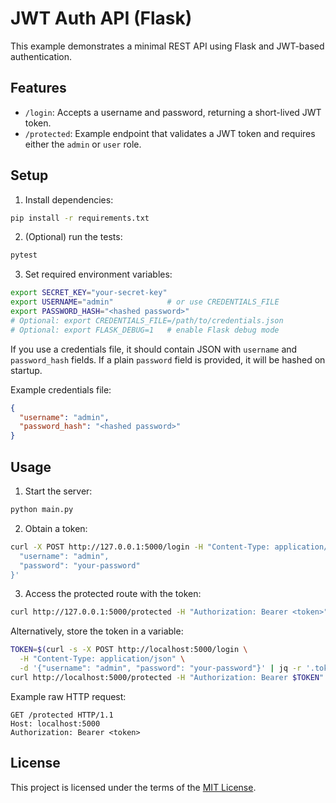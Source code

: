 # JWT Auth API (Flask)

This example demonstrates a minimal REST API using Flask and JWT-based authentication.

## Features

- `/login`: Accepts a username and password, returning a short-lived JWT token.
- `/protected`: Example endpoint that validates a JWT token and requires either the `admin` or `user` role.

## Setup

1. Install dependencies:

```bash
pip install -r requirements.txt
```

2. (Optional) run the tests:

```bash
pytest
```

3. Set required environment variables:

```bash
export SECRET_KEY="your-secret-key"
export USERNAME="admin"            # or use CREDENTIALS_FILE
export PASSWORD_HASH="<hashed password>"
# Optional: export CREDENTIALS_FILE=/path/to/credentials.json
# Optional: export FLASK_DEBUG=1   # enable Flask debug mode
```

If you use a credentials file, it should contain JSON with `username` and `password_hash` fields. If a plain `password` field is provided, it will be hashed on startup.

Example credentials file:

```json
{
  "username": "admin",
  "password_hash": "<hashed password>"
}
```

## Usage

1. Start the server:

```bash
python main.py
```

2. Obtain a token:

```bash
curl -X POST http://127.0.0.1:5000/login -H "Content-Type: application/json" -d '{
  "username": "admin",
  "password": "your-password"
}'
```

3. Access the protected route with the token:

```bash
curl http://127.0.0.1:5000/protected -H "Authorization: Bearer <token>"
```

Alternatively, store the token in a variable:

```bash
TOKEN=$(curl -s -X POST http://localhost:5000/login \
  -H "Content-Type: application/json" \
  -d '{"username": "admin", "password": "your-password"}' | jq -r '.token')
curl http://localhost:5000/protected -H "Authorization: Bearer $TOKEN"
```

Example raw HTTP request:

```http
GET /protected HTTP/1.1
Host: localhost:5000
Authorization: Bearer <token>
```

## License

This project is licensed under the terms of the [MIT License](LICENSE).
